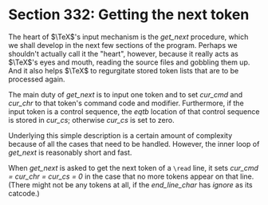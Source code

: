 # Section 332: Getting the next token

The heart of $\TeX$'s input mechanism is the *get_next* procedure, which we shall develop in the next few sections of the program.
Perhaps we shouldn't actually call it the "heart", however, because it really acts as $\TeX$'s eyes and mouth, reading the source files and gobbling them up.
And it also helps $\TeX$ to regurgitate stored token lists that are to be processed again.

The main duty of *get_next* is to input one token and to set *cur_cmd* and *cur_chr* to that token's command code and modifier.
Furthermore, if the input token is a control sequence, the *eqtb* location of that control sequence is stored in *cur_cs*; otherwise *cur_cs* is set to zero.

Underlying this simple description is a certain amount of complexity because of all the cases that need to be handled.
However, the inner loop of *get_next* is reasonably short and fast.

When *get_next* is asked to get the next token of a `\read` line, it sets *cur_cmd = cur_chr = cur_cs = 0* in the case that no more tokens appear on that line.
(There might not be any tokens at all, if the *end_line_char* has *ignore* as its catcode.)
